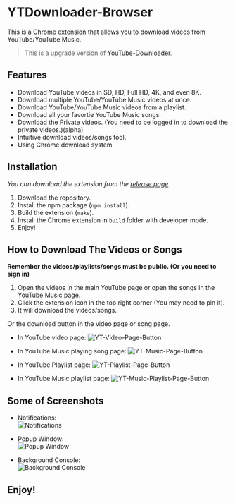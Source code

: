 # YTDownloader-Browser

This is a Chrome extension that allows you to download videos from YouTube/YouTube Music.

> This is a upgrade version of [YouTube-Downloader](https://github.com/000hen/YouTube-Downloader).

## Features

 * Download YouTube videos in SD, HD, Full HD, 4K, and even 8K.
 * Download multiple YouTube/YouTube Music videos at once.
 * Download YouTube/YouTube Music videos from a playlist.
 * Download all your favortie YouTube Music songs.
 * Download the Private videos. (You need to be logged in to download the private videos.)(alpha)
 * Intuitive download videos/songs tool.
 * Using Chrome download system.

## Installation

_You can download the extension from the [release page](https://github.com/000hen/YTDownloader-Browser/releases/latest)_

 1. Download the repository.
 2. Install the npm package (`npm install`).
 3. Build the extension (`make`).
 4. Install the Chrome extension in `build` folder with developer mode.
 5. Enjoy!

## How to Download The Videos or Songs

**Remember the videos/playlists/songs must be public. (Or you need to sign in)**

 1. Open the videos in the main YouTube page or open the songs in the YouTube Music page.
 2. Click the extension icon in the top right corner (You may need to pin it).
 3. It will download the videos/songs.

Or the download button in the video page or song page.
 
 * In YouTube video page:
 ![YT-Video-Page-Button](https://cdn.discordapp.com/attachments/698551378745884835/916841755490545744/unknown.png)

 * In YouTube Music playing song page:
 ![YT-Music-Page-Button](https://cdn.discordapp.com/attachments/698551378745884835/916842535563956244/unknown.png)

 * In YouTube Playlist page:
 ![YT-Playlist-Page-Button](https://cdn.discordapp.com/attachments/698551378745884835/916842441536053248/unknown.png)

 * In YouTube Music playlist page:
 ![YT-Music-Playlist-Page-Button](https://cdn.discordapp.com/attachments/698551378745884835/916842636751556608/unknown.png)

## Some of Screenshots

 * Notifications:  
 ![Notifications](https://cdn.discordapp.com/attachments/698551378745884835/951779185557377054/unknown.png)

 * Popup Window:  
 ![Popup Window](https://cdn.discordapp.com/attachments/698551378745884835/951785505090064414/unknown.png)

 * Background Console:  
 ![Background Console](https://cdn.discordapp.com/attachments/698551378745884835/951785721969147924/unknown.png)

## Enjoy!